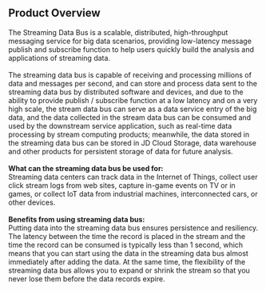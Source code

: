 ## Product Overview<br>
The Streaming Data Bus is a scalable, distributed, high-throughput messaging service for big data scenarios, providing low-latency message publish and subscribe function to help users quickly build the analysis and applications of streaming data. <br>
<br>
The streaming data bus is capable of receiving and processing millions of data and messages per second, and can store and process data sent to the streaming data bus by distributed software and devices, and due to the ability to provide publish / subscribe function at a low latency and on a very high scale, the stream data bus can serve as a data service entry of the big data, and the data collected in the stream data bus can be consumed and used by the downstream service application, such as real-time data processing by stream computing products; meanwhile, the data stored in the streaming data bus can be stored in JD Cloud Storage, data warehouse and other products for persistent storage of data for future analysis. <br>
<br>
**What can the streaming data bus be used for:**
<br>
Streaming data centers can track data in the Internet of Things, collect user click stream logs from web sites, capture in-game events on TV or in games, or collect IoT data from industrial machines, interconnected cars, or other devices. <br>
<br>
**Benefits from using streaming data bus:**<br>
Putting data into the streaming data bus ensures persistence and resiliency. The latency between the time the record is placed in the stream and the time the record can be consumed is typically less than 1 second, which means that you can start using the data in the streaming data bus almost immediately after adding the data. At the same time, the flexibility of the streaming data bus allows you to expand or shrink the stream so that you never lose them before the data records expire. <br>
<br>
